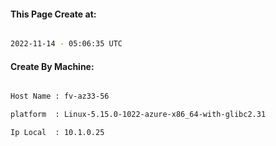 
   
#### This Page Create at:

```bash

2022-11-14 - 05:06:35 UTC

```

#### Create By Machine:

```bash

Host Name : fv-az33-56

platform  : Linux-5.15.0-1022-azure-x86_64-with-glibc2.31

Ip Local  : 10.1.0.25

```

